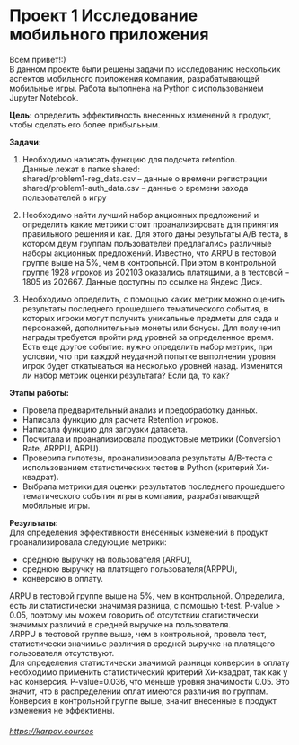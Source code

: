 # Проект 1 Исследование мобильного приложения
Всем привет!:)  
В данном проекте были решены задачи по исследованию нескольких аспектов мобильного приложения компании, разрабатывающей мобильные игры.
Работа выполнена на Python с использованием Jupyter Notebook.

**Цель:** определить эффективность внесенных изменений в продукт, чтобы сделать его более прибыльным.

**Задачи:**
1. Необходимо написать функцию для подсчета retention.   
Данные лежат в папке shared:   
shared/problem1-reg_data.csv – данные о времени регистрации  
shared/problem1-auth_data.csv – данные о времени захода пользователей в игру

2. Необходимо найти лучший набор акционных предложений и определить какие метрики стоит проанализировать для принятия правильного решения и как. Для этого даны результаты A/B теста, в котором двум группам пользователей предлагались различные наборы акционных предложений. Известно, что ARPU в тестовой группе выше на 5%, чем в контрольной. При этом в контрольной группе 1928 игроков из 202103 оказались платящими, а в тестовой – 1805 из 202667. Данные доступны по ссылке на Яндекс Диск.

3. Необходимо определить, с помощью каких метрик можно оценить результаты последнего прошедшего тематического события, в которых игроки могут получить уникальные предметы для сада и персонажей, дополнительные монеты или бонусы.  Для получения награды требуется пройти ряд уровней за определенное время. 
Есть еще другое событие: нужно определить набор метрик, при условии, что при каждой неудачной попытке выполнения уровня игрок будет откатываться на несколько уровней назад. Изменится ли набор метрик оценки результата? Если да, то как?
   
**Этапы работы:** 
- Провела предварительный анализ и предобработку данных.
- Написала функцию для расчета Retention игроков.
- Написала функцию для загрузки датасета.
- Посчитала и проанализировала продуктовые метрики (Conversion Rate, ARPPU, ARPU).
- Проверила гипотезы, проанализировала результаты А/B-теста с использованием статистических тестов в Python (критерий Хи-квадрат).
- Выбрала метрики для оценки результатов последнего прошедшего тематического события игры в компании, разрабатывающей мобильные игры.
 
**Результаты:**  
Для определения эффективности внесенных изменений в продукт проанализировала следующие метрики:  
- среднюю выручку на пользователя (ARPU),
- среднюю выручку на платящего пользователя(ARPPU),
- конверсию в оплату.

ARPU в тестовой группе выше на 5%, чем в контрольной. Определила, есть ли статистически значимая разница, с помощью t-test. P-value > 0.05, поэтому мы можем говорить об отсутствии статистически значимых различий в средней выручке на пользователя.  
ARPPU в тестовой группе выше, чем в контрольной, провела тест, статистически значимые различия в средней выручке на платящего пользователя отсутствуют.  
Для определения статистически значимой разницы конверсии в оплату необходимо применить статистический критерий Хи-квадрат, так как у нас конверсия. P-value=0.036, что меньше уровня значимости 0.05. Это значит, что в распределении оплат имеются различия по группам. Конверсия в контрольной группе выше, значит внесенные в продукт изменения не эффективны.

###### https://karpov.courses
